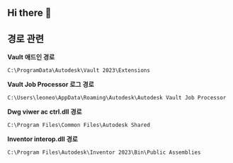## Hi there 👋

<!--

**Here are some ideas to get you started:**

🙋‍♀️ A short introduction - what is your organization all about?
🌈 Contribution guidelines - how can the community get involved?
👩‍💻 Useful resources - where can the community find your docs? Is there anything else the community should know?
🍿 Fun facts - what does your team eat for breakfast?
🧙 Remember, you can do mighty things with the power of [Markdown](https://docs.github.com/github/writing-on-github/getting-started-with-writing-and-formatting-on-github/basic-writing-and-formatting-syntax)
-->

## 경로 관련

**Vault 애드인 경로**

`C:\ProgramData\Autodesk\Vault 2023\Extensions`

**Vault Job Processor 로그 경로**

`C:\Users\leoneo\AppData\Roaming\Autodesk\Autodesk Vault Job Processor`

**Dwg viwer ac ctrl.dll 경로**

`C:\Program Files\Common Files\Autodesk Shared`

**Inventor interop.dll 경로**

`C:\Program Files\Autodesk\Inventor 2023\Bin\Public Assemblies`
